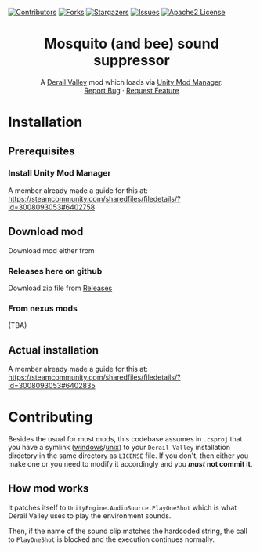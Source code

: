 

[![Contributors][contributors-shield]][contributors-url]
[![Forks][forks-shield]][forks-url]
[![Stargazers][stars-shield]][stars-url]
[![Issues][issues-shield]][issues-url]
[![Apache2 License][license-shield]][license-url]




<!-- no css, so have to use align -->
<div align="center">
	<h1>Mosquito (and bee) sound suppressor</h1>
	<p>
		A <a href="http://www.derailvalley.com/">Derail Valley</a> mod which loads via <a href="https://www.nexusmods.com/site/mods/21">Unity Mod Manager</a>.
		<br />
		<a href="https://github.com/brunoais-derailValley/NoMosquito/issues">Report Bug</a>
		·
		<a href="https://github.com/brunoais-derailValley/NoMosquito/issues">Request Feature</a>
	</p>
</div>

# Installation

## Prerequisites

### Install Unity Mod Manager

A member already made a guide for this at: https://steamcommunity.com/sharedfiles/filedetails/?id=3008093053#6402758

## Download mod

Download mod either from

### Releases here on github

Download zip file from [Releases](https://github.com/brunoais-derailValley/NoMosquito/releases/latest)

### From nexus mods

(TBA)

## Actual installation

A member already made a guide for this at: https://steamcommunity.com/sharedfiles/filedetails/?id=3008093053#6402835


# Contributing

Besides the usual for most mods, this codebase assumes in `.csproj` that you have a symlink ([windows](https://learn.microsoft.com/en-us/windows/security/threat-protection/security-policy-settings/create-symbolic-links)/[unix](https://en.wikipedia.org/wiki/Symbolic_link)) to your `Derail Valley` installation directory in the same directory as `LICENSE` file. If you don't, then either you make one or you need to modify it accordingly and you ***must* not commit it**.


## How mod works

It patches itself to `UnityEngine.AudioSource.PlayOneShot` which is what Derail Valley uses to play the environment sounds.  

Then, if the name of the sound clip matches the hardcoded string, the call to `PlayOneShot` is blocked and the execution continues normally.


<!-- MARKDOWN LINKS & IMAGES -->
<!-- https://www.markdownguide.org/basic-syntax/#reference-style-links -->

[contributors-shield]: https://img.shields.io/github/contributors/brunoais-derailValley/NoMosquito.svg?style=for-the-badge
[contributors-url]: https://github.com/brunoais-derailValley/NoMosquito/graphs/contributors
[forks-shield]: https://img.shields.io/github/forks/brunoais-derailValley/NoMosquito.svg?style=for-the-badge
[forks-url]: https://github.com/brunoais-derailValley/NoMosquito/network/members
[stars-shield]: https://img.shields.io/github/stars/brunoais-derailValley/NoMosquito.svg?style=for-the-badge
[stars-url]: https://github.com/brunoais-derailValley/NoMosquito/stargazers
[issues-shield]: https://img.shields.io/github/issues/brunoais-derailValley/NoMosquito.svg?style=for-the-badge
[issues-url]: https://github.com/brunoais-derailValley/NoMosquito/issues
[license-shield]: https://img.shields.io/github/license/brunoais-derailValley/NoMosquito.svg?style=for-the-badge
[license-url]: https://github.com/brunoais-derailValley/NoMosquito/blob/master/LICENSE
[references-url]: https://learn.microsoft.com/en-us/visualstudio/msbuild/customize-your-build?view=vs-2022
[autocrlf-url]: https://www.git-scm.com/book/en/v2/Customizing-Git-Git-Configuration#_formatting_and_whitespace

